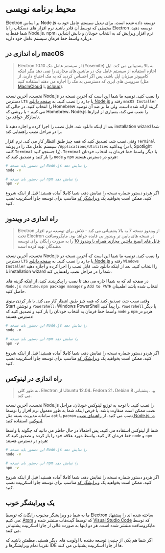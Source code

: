 # محیط برنامه نویسی

Electron بر اساس Node.js توسعه داده شده است. برای تبدیل سیستم عامل خود به محیطی که توسط آن قادر باشید نرم افزار های دسکتاپ را با Electron توسعه دهید، شما فقط به Node.js، npm، نرم افزار ویرایش کد به انتخاب خودتان و دانش ابتدایی درباره واسط خط فرمان سیستم عامل خود دارید.

## راه اندازی در macOS

> Electron از سیستم عامل مک 10.10 (Yosemite) به بالا پشتیبانی می کند. اپل اجازه استفاده از سیستم عامل مک در ماشین های مجازی را نمی دهد مگر اینکه کامپیوتر میزبان اپل باشد، پس اگر احساس کردید که به مک احتیاج دارید، از سرویس های ابری که دسترسی به مک را اجاره می دهند استفاده کنید (مثل [MacInCloud][macincloud] یا [xcloud](https://xcloud.me)).

نخست، آخرین نسخه Node.js را نصب کنید. توصیه ما شما این است که آخرین نسخه در دسترس `LTS` یا `جاری` را نصب کنید. به [صفحه دانلود Node.js][node-download] رفته و `macOS Installer` را انتخاب کنید. در حالی که Homebrew گزینه ارائه شده است، ولی ما بر ضد آن توصیه می کنیم - با روشی که Homebrew، Node.js را نصب می کند، بسیاری از ابزارها ناسازگار خواهد بود.

بعد از اینکه دانلود شد، فایل نصب را اجرا کرده و اجازه دهید تا installation wizard شما را در مراحل نصب راهنمایی کند.

وقتی نصب شد، تصدیق کنید که همه چیز طبق انتظار کار می کند. نرم افزار `Terminal` سیستم عامل مک را در پوشه `/Applications/Utilities` پیداکنید (یا در Spotlight کلمه `Terminal` را جستجو کنید). `Terminal` یا دیگر واسط خط فرمان به انتخاب خودتان را باز کنید و تصدیق کنید که `node` و `npm` هردو در دسترس هستند:

```sh
# این دستور باید نسخه Node.js را نمایش دهد
node -v

# این دستور باید نسخه npm را نمایش دهد
npm -v
```

اگر هردو دستور شماره نسخه را نمایش دهد، شما کاملا آماده هستید! قبل از اینکه شروع کنید، ممکن است بخواهید یک [ویرایشگر کد](#a-good-editor) مناسب برای توسعه جاوا اسکریپت نصب کنید.

## راه اندازی در ویندوز

> Electron از ویندوز نسخه 7 به بالا پشتیبانی می کند - تلاش برای توسعه نرم افزار تحت Electron در نسخه های پایین تر ویندوز بی فایده خواهد بود. مایکروسافت [فایل های ایمیج ماشین مجازی همراه با ویندوز 10][windows-vm] را به صورت رایگان برای توسعه دهندگان تهیه کرده است.

نخست، آخرین نسخه Node.js را نصب کنید. توصیه ما شما این است که آخرین نسخه در دسترس `LTS` یا `جاری` را نصب کنید. به [صفحه دانلود Node.js][node-download] رفته و `Windows Installer` را انتخاب کنید. بعد از اینکه دانلود شد، فایل نصب را اجرا کرده و اجازه دهید تا installation wizard شما را در مراحل نصب راهنمایی کند.

در صفحه ای که به شما اجازه می دهد تا نصب را پیکربندی کنید، از اینکه گزینه های `Node.js runtime`، `npm package manager` و `Add to PATH` انتخاب شده باشد اطمینان حاصل کنید.

وقتی نصب شد، تصدیق کنید که همه چیز طبق انتظار کار می کند. با باز کردن منوی Start و نوشتن `PowerShell`، Windows PowerShell را پیدا کنید. `PowerShell` یا دیگر واسط خط فرمان به انتخاب خودتان را باز کنید و تصدیق کنید که `node` و `npm` هردو در دسترس هستند:

```powershell
# این دستور باید نسخه Node.js را نمایش دهد
node -v

# این دستور باید نسخه npm را نمایش دهد
npm -v
```

اگر هردو دستور شماره نسخه را نمایش دهد، شما کاملا آماده هستید! قبل از اینکه شروع کنید، ممکن است بخواهید یک [ویرایشگر کد](#a-good-editor) مناسب برای توسعه جاوا اسکریپت نصب کنید.

## راه اندازی در لینوکس

> به طور کلی، Electron از Ubuntu 12.04، Fedora 21، Debian 8 و... پشتبانی می کند.

نخست، آخرین نسخه Node.js را نصب کنید. با توجه به توزیع لینوکس خودتان، مراحل نصب ممکن است متفاوت باشد. با فرض اینکه شما به طور معمول نرم افزار را توسط سامانه مدیریت بسته مثل `apt` یا `pacman` نصب می کنید، از [راهنمای نصب Node.js در لینوکس][node-package] اسنفاده کنید.

شما از لینوکس استفاده می کنید، پس احتمالا در حال حاظر می دانید که چگونه با واسط خط فرمان کار کنید. واسط مورد علاقه خود را باز کرده و تصدیق کنید که `node` و `npm` هردو در دسترس هستند:

```sh
# این دستور باید نسخه Node.js را نمایش دهد
node -v

# این دستور باید نسخه npm را نمایش دهد
npm -v
```

اگر هردو دستور شماره نسخه را نمایش دهد، شما کاملا آماده هستید! قبل از اینکه شروع کنید، ممکن است بخواهید یک [ویرایشگر کد](#a-good-editor) مناسب برای توسعه جاوا اسکریپت نصب کنید.

## یک ویرایشگر خوب

ما به شما دو ویرایشگر محبوب رایگان که توسط Electron ساخته شده اند را پیشنهاد می کنیم: [Atom][atom] که توسط گیت‌هاب منتشر شده و [Visual Studio Code][code] که توسط مایکروسافت منتشر شده است. هر دو اینها به صورت عالی از جاوا اسکریپت پشتیبانی می کنند.

اگر شما هم یکی از چنیدن توسعه دهنده با اولویت های دیگر هستید، مطمئن باشید که تقریبا تمام ویرایشگرها و IDE ها از جاوا اسکریپت پشتبانی می کنند.

[macincloud]: https://www.macincloud.com/
[node-download]: https://nodejs.org/en/download/
[node-package]: https://nodejs.org/en/download/package-manager/
[atom]: https://atom.io/
[code]: https://code.visualstudio.com/
[windows-vm]: https://developer.microsoft.com/en-us/windows/downloads/virtual-machines
